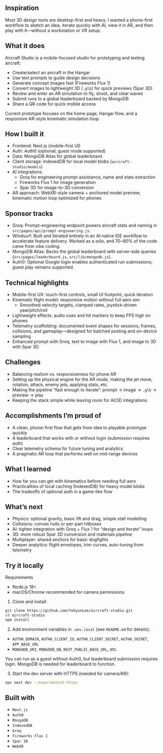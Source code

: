 ## Inspiration
Most 3D design tools are desktop-first and heavy. I wanted a phone-first workflow to sketch an idea, iterate quickly with AI, view it in AR, and then play with it—without a workstation or VR setup.

## What it does
Aircraft Studio is a mobile-focused studio for prototyping and testing aircraft:
- Create/select an aircraft in the Hangar
- Use text prompts to guide design decisions
- Generate concept images fast (Fireworks Flux 1)
- Convert images to lightweight 3D (`.glb`) for quick previews (Spar 3D)
- Review and enter an AR simulation to fly, shoot, and clear waves
- Submit runs to a global leaderboard backed by MongoDB
- Share a QR code for quick mobile access

Current prototype focuses on the home page, Hangar flow, and a responsive AR-style kinematic simulation loop.

## How I built it
- Frontend: Next.js (mobile-first UI)
- Auth: Auth0 (optional; guest mode supported)
- Data: MongoDB Atlas for global leaderboard
- Client storage: IndexedDB for local model blobs (`aircraft-studio/models`)
- AI integrations:
  - Groq for engineering prompt assistance, name and stats extraction
  - Fireworks Flux 1 for image generation
  - Spar 3D for image-to-3D conversion
- AR approach: WebXR-style camera + anchored model preview; kinematic motion loop optimized for phones

## Sponsor tracks
- Groq: Prompt-engineering endpoint powers aircraft stats and naming in `src/pages/api/prompt-engineering.js`.
- Windsurf: Built and iterated entirely in an AI‑native IDE workflow to accelerate feature delivery. Worked as a solo, and 70~80% of the code came from vibe coding.
- MongoDB Atlas: Backs the global leaderboard with server-side queries (`src/pages/leaderboard.js`, `src/lib/mongodb.js`).
- Auth0: Optional Google login enables authenticated run submissions; guest play remains supported.

## Technical highlights
- Mobile-first UX: touch-first controls, small UI footprint, quick iteration
- Kinematic flight model: responsive motion without full aero sim
  - Smoothed velocity targets, clamped rates, joystick-driven yaw/pitch/roll
- Lightweight effects: audio cues and hit markers to keep FPS high on phones
- Telemetry scaffolding: documented event shapes for sessions, frames, collisions, and gameplay—designed for batched posting and on-device sampling
- Enhanced prompt with Groq, text to image with Flux 1, and image to 3D with Spar 3D.

## Challenges
- Balancing realism vs. responsiveness for phone AR
- Setting up the physical engine for the AR mode, making the jet move, rotation, attack, enemy jets, applying stats, etc.
- Making the pipeline “fast enough to iterate”: prompt → image → `.glb` → preview → play
- Keeping the stack simple while leaving room for AI/3D integrations

## Accomplishments I’m proud of
- A clean, phone-first flow that gets from idea to playable prototype quickly
- A leaderboard that works with or without login (submission requires auth)
- Clear telemetry schema for future tuning and analytics
- A pragmatic AR loop that performs well on mid-range devices

## What I learned
- How far you can get with kinematics before needing full aero
- Practicalities of local caching (IndexedDB) for heavy model blobs
- The tradeoffs of optional auth in a game-like flow

## What’s next
- Physics: optional gravity, basic lift and drag, simple stall modelling
- Collisions: convex hulls or per-part hitboxes
- AI: tighter integration with Groq + Flux 1 for “design and iterate” loops
- 3D: more robust Spar 3D conversion and materials pipeline
- Multiplayer: shared anchors for basic dogfights
- Deeper analytics: flight envelopes, trim curves, auto-tuning from telemetry

## Try it locally
Requirements
- Node.js 18+
- macOS/Chrome recommended for camera permissions

1) Clone and install:
```bash
git clone https://github.com/YehyunLee/aircraft-studio.git
cd aircraft-studio
npm install
```

2) Add environment variables in `.env.local` (see `README.md` for details):
- `AUTH0_DOMAIN`, `AUTH0_CLIENT_ID`, `AUTH0_CLIENT_SECRET`, `AUTH0_SECRET`, `APP_BASE_URL`
- `MONGODB_URI`, `MONGODB_DB`, `NEXT_PUBLIC_BASE_URL`, etc.

You can run as a guest without Auth0, but leaderboard submission requires login. MongoDB is needed for leaderboard to function.

3) Start the dev server with HTTPS (needed for camera/AR):
```bash
npx next dev --experimental-https
```

## Built with
- `Next.js`
- `Auth0`
- `MongoDB`
- `IndexedDB`
- `Groq`
- `Fireworks Flux 1`
- `Spar 3D`
- `WebXR`
